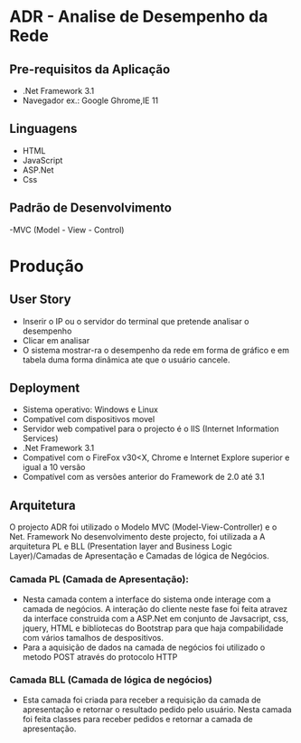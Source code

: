 # ADR - Analise de Desempenho da Rede
## Pre-requisitos da Aplicação
- .Net Framework 3.1
- Navegador ex.: Google Ghrome,IE 11

## Linguagens
- HTML
- JavaScript
- ASP.Net
- Css

## Padrão de Desenvolvimento
-MVC (Model - View - Control)

# Produção
## User Story
- Inserir o IP ou o servidor do terminal que pretende analisar o desempenho
- Clicar em analisar
- O sistema mostrar-ra o desempenho da rede em forma de gráfico e em tabela duma forma dinâmica ate que o usuário cancele.

## Deployment
- Sistema operativo: Windows e Linux
- Compatível com dispositivos movel
- Servidor web compativel para o projecto é o IIS (Internet Information Services)
- .Net Framework 3.1
- Compativel com o FireFox v30<X, Chrome e Internet Explore  superior e igual a 10 versão
- Compatível com as versões anterior do Framework  de 2.0 até 3.1

## Arquitetura
O projecto ADR foi utilizado o Modelo  MVC (Model-View-Controller) e o Net. Framework
No desenvolvimento deste projecto, foi utilizada a A arquitetura PL e BLL (Presentation layer and Business Logic Layer)/Camadas de Apresentação e Camadas de lógica de Negócios.
### Camada PL (Camada de Apresentação):
- Nesta camada contem a interface do sistema onde interage com a camada de negócios. A interação do cliente neste fase foi feita atravez da interface construida com a ASP.Net em conjunto de Javsacript, css, jquery, HTML e biblíotecas do Bootstrap para que haja compabilidade com vários tamalhos de despositivos.
- Para a aquisição de dados na camada de negócios foi utilizado o metodo POST através do protocolo HTTP

### Camada BLL (Camada de lógica de negócios)
- Esta camada foi criada para receber a requisição da camada de apresentação e retornar o resultado pedido pelo usuário.
Nesta camada foi feita classes para receber pedidos e retornar a camada de apresentação.




